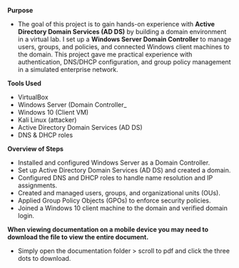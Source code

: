 **Purpose**
- The goal of this project is to gain hands-on experience with **Active Directory Domain Services (AD DS)** by building a domain environment in a virtual lab. I set up a **Windows Server Domain Controller** to manage users, groups, and policies, and connected Windows client machines to the domain. This project gave me practical experience with authentication, DNS/DHCP configuration, and group policy management in a simulated enterprise network.

**Tools Used** 
- VirtualBox
- Windows Server (Domain Controller_
- Windows 10 (Client VM)
- Kali Linux (attacker)
- Active Directory Domain Services (AD DS)
- DNS & DHCP roles

**Overview of Steps**
-  Installed and configured Windows Server as a Domain Controller.
-  Set up Active Directory Domain Services (AD DS) and created a domain.
-  Configured DNS and DHCP roles to handle name resolution and IP assignments.
-  Created and managed users, groups, and organizational units (OUs).
-  Applied Group Policy Objects (GPOs) to enforce security policies.
-  Joined a Windows 10 client machine to the domain and verified domain login.

 

   

**When viewing documentation on a mobile device you may need to download the file to view the entire document.**
- Simply open the documentation folder > scroll to pdf and click the three dots to download.
